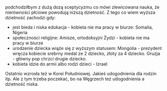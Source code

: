 podchodziłbym z dużą dozą sceptycyzmu co mówi zlewicowana nauka, że nierówności płciowe powodują niższą dzietność. Z tego co wiem wyższa dzietność zachodzi gdy:

- jest bieda i niska edukacja - kobieta nie ma pracy w biurze: Somalia, Nigeria
- społeczności religijne: Amisze, ortodoksyjni Żydzi - kobieta nie ma pracy w biurze
- urodzenie dziecka wiąże się z wyższym statusem: Mongolia - prezydent wręcza kobiecie srebrny medal ze 2 dziecko, złoty za 4 dziecko. Gruzja - główny pop chrzci drugie dziecko.
- kobieta idzie do armii albo rodzi dzieci - Izrael

Ostatnio wzrosła też w Korei Południowej. Jakieś udogodnienia dla rodzin itp. Ale z tym trzeba poczekać, bo na Węgrzech też udogodnienia a dzietność niska.

